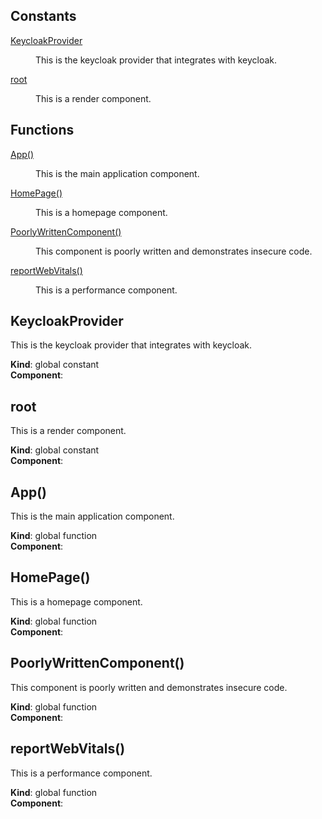 ## Constants

<dl>
<dt><a href="#KeycloakProvider">KeycloakProvider</a></dt>
<dd><p>This is the keycloak provider that integrates with keycloak.</p>
</dd>
<dt><a href="#root">root</a></dt>
<dd><p>This is a render component.</p>
</dd>
</dl>

## Functions

<dl>
<dt><a href="#App">App()</a></dt>
<dd><p>This is the main application component.</p>
</dd>
<dt><a href="#HomePage">HomePage()</a></dt>
<dd><p>This is a homepage component.</p>
</dd>
<dt><a href="#PoorlyWrittenComponent">PoorlyWrittenComponent()</a></dt>
<dd><p>This component is poorly written and demonstrates insecure code.</p>
</dd>
<dt><a href="#reportWebVitals">reportWebVitals()</a></dt>
<dd><p>This is a performance component.</p>
</dd>
</dl>

<a name="KeycloakProvider"></a>

## KeycloakProvider
This is the keycloak provider that integrates with keycloak.

**Kind**: global constant  
**Component**:   
<a name="root"></a>

## root
This is a render component.

**Kind**: global constant  
**Component**:   
<a name="App"></a>

## App()
This is the main application component.

**Kind**: global function  
**Component**:   
<a name="HomePage"></a>

## HomePage()
This is a homepage component.

**Kind**: global function  
**Component**:   
<a name="PoorlyWrittenComponent"></a>

## PoorlyWrittenComponent()
This component is poorly written and demonstrates insecure code.

**Kind**: global function  
**Component**:   
<a name="reportWebVitals"></a>

## reportWebVitals()
This is a performance component.

**Kind**: global function  
**Component**:   
